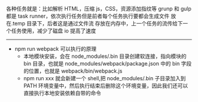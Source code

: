 各种任务就是：比如解析 HTML，压缩 js，CSS，资源添加指纹等 grunp 和 gulp 都是 task runner，依次执行任务但是前者每个任务执行要都会生成文件 放在.temp 目录下，后者这是通过文件流 存放在内存中，上一个任务的流传给下一个任务使用，减少了磁盘 io 提高了速度

---

- npm run webpack 可以执行的原理
  - 本地模块安装，会在 node_modules/.bin 目录创建软连接，指向模块的 bin 目录，也就是 node_modules/webpack/package.json 中的 bin 字段的位置，也就是 webpack/bin/webpack.js
  - npm run xxx 就会新建一个 shell,把 node_modules/.bin 子目录加入到 PATH 环境变量中，然后执行结束后删除这个环境变量，因此我们还可以直接执行本地安装依赖自带的命令

